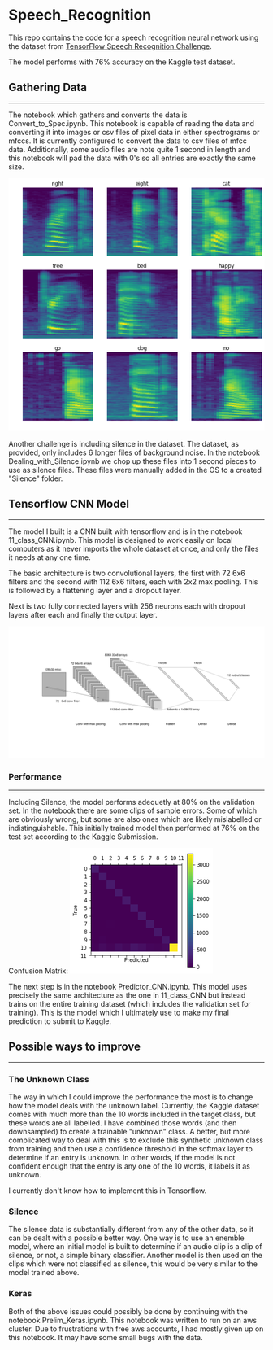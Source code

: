 # Speech_Recognition

This repo contains the code for a speech recognition neural network using the dataset from [TensorFlow Speech Recognition Challenge](https://www.kaggle.com/c/tensorflow-speech-recognition-challenge).

The model performs with 76% accuracy on the Kaggle test dataset.

## Gathering Data
****
The notebook which gathers and converts the data is Convert_to_Spec.ipynb. This notebook is capable of reading the data and converting it into images or csv files of pixel data in either spectrograms or mfccs. It is currently configured to convert the data to csv files of mfcc data. Additionally, some audio files are note quite 1 second in length and this notebook will pad the data with 0's so all entries are exactly the same size.

![alt-text](/mfcc.png)

Another challenge is including silence in the dataset. The dataset, as provided, only includes 6 longer files of background noise. In the notebook Dealing_with_Silence.ipynb we chop up these files into 1 second pieces to use as silence files. These files were manually added in the OS to a created "Silence" folder.

## Tensorflow CNN Model
****
The model I built is a CNN built with tensorflow and is in the notebook 11_class_CNN.ipynb. This model is designed to work easily on local computers as it never imports the whole dataset at once, and only the files it needs at any one time.

The basic architecture is two convolutional layers, the first with 72 6x6 filters and the second with 112 6x6 filters, each with 2x2 max pooling. This is followed by a flattening layer and a dropout layer.

Next is two fully connected layers with 256 neurons each with dropout layers after each and finally the output layer.

![alt-text](/architecture.png)

### Performance
****
Including Silence, the model performs adequetly at 80% on the validation set. In the notebook there are some clips of sample errors. Some of which are obviously wrong, but some are also ones which are likely mislabelled or indistinguishable. This initially trained model then performed at 76% on the test set according to the Kaggle Submission.

Confusion Matrix:
 ![alt-text](/confusion.png)
 
The next step is in the notebook Predictor_CNN.ipynb. This model uses precisely the same architecture as the one in 11_class_CNN but instead trains on the entire training dataset (which includes the validation set for training). This is the model which I ultimately use to make my final prediction to submit to Kaggle.
 
 
## Possible ways to improve
****
### The Unknown Class
The way in which I could improve the performance the most is to change how the model deals with the unknown label. Currently, the Kaggle dataset comes with much more than the 10 words included in the target class, but these words are all labelled. I have combined those words (and then downsampled) to create a trainable "unknown" class. A better, but more complicated way to deal with this is to exclude this synthetic unknown class from training and then use a confidence threshold in the softmax layer to determine if an entry is unknown. In other words, if the model is not confident enough that the entry is any one of the 10 words, it labels it as unknown.

I currently don't know how to implement this in Tensorflow.

### Silence

The silence data is substantially different from any of the other data, so it can be dealt with a possible better way. One way is to use an enemble model, where an initial model is built to determine if an audio clip is a clip of silence, or not, a simple binary classifier. Another model is then used on the clips which were not classified as silence, this would be very similar to the model trained above.

### Keras
Both of the above issues could possibly be done by continuing with the notebook Prelim_Keras.ipynb. This notebook was written to run on an aws cluster. Due to frustrations with free aws accounts, I had mostly given up on this notebook. It may have some small bugs with the data.

